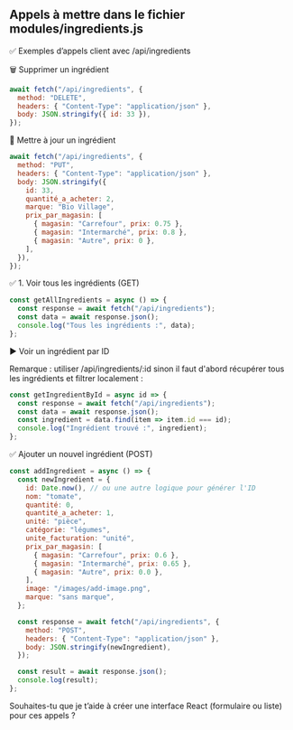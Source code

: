 ## Appels à mettre dans le fichier modules/ingredients.js

✅ Exemples d’appels client avec /api/ingredients

🗑 Supprimer un ingrédient

```js
await fetch("/api/ingredients", {
  method: "DELETE",
  headers: { "Content-Type": "application/json" },
  body: JSON.stringify({ id: 33 }),
});
```

📝 Mettre à jour un ingrédient

```js
await fetch("/api/ingredients", {
  method: "PUT",
  headers: { "Content-Type": "application/json" },
  body: JSON.stringify({
    id: 33,
    quantité_a_acheter: 2,
    marque: "Bio Village",
    prix_par_magasin: [
      { magasin: "Carrefour", prix: 0.75 },
      { magasin: "Intermarché", prix: 0.8 },
      { magasin: "Autre", prix: 0 },
    ],
  }),
});
```

✅ 1. Voir tous les ingrédients (GET)

```js
const getAllIngredients = async () => {
  const response = await fetch("/api/ingredients");
  const data = await response.json();
  console.log("Tous les ingrédients :", data);
};
```

▶ Voir un ingrédient par ID

Remarque : utiliser /api/ingredients/:id sinon il faut d'abord récupérer tous les ingrédients et filtrer localement :

```js
const getIngredientById = async id => {
  const response = await fetch("/api/ingredients");
  const data = await response.json();
  const ingredient = data.find(item => item.id === id);
  console.log("Ingrédient trouvé :", ingredient);
};
```

✅ Ajouter un nouvel ingrédient (POST)

```js
const addIngredient = async () => {
  const newIngredient = {
    id: Date.now(), // ou une autre logique pour générer l'ID
    nom: "tomate",
    quantité: 0,
    quantité_a_acheter: 1,
    unité: "pièce",
    catégorie: "légumes",
    unite_facturation: "unité",
    prix_par_magasin: [
      { magasin: "Carrefour", prix: 0.6 },
      { magasin: "Intermarché", prix: 0.65 },
      { magasin: "Autre", prix: 0.0 },
    ],
    image: "/images/add-image.png",
    marque: "sans marque",
  };

  const response = await fetch("/api/ingredients", {
    method: "POST",
    headers: { "Content-Type": "application/json" },
    body: JSON.stringify(newIngredient),
  });

  const result = await response.json();
  console.log(result);
};
```

Souhaites-tu que je t’aide à créer une interface React (formulaire ou liste) pour ces appels ?
